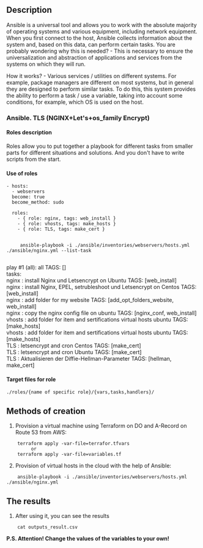 ## Description
Ansible is a universal tool and allows you to work with the absolute majority of operating systems and various equipment, including network equipment. When you first connect to the host, Ansible collects information about the system and, based on this data, can perform certain tasks. You are probably wondering why this is needed? - This is necessary to ensure the universalization and abstraction of applications and services from the systems on which they will run.

How it works? - Various services / utilities on different systems. For example, package managers are different on most systems, but in general they are designed to perform similar tasks. To do this, this system provides the ability to perform a task / use a variable, taking into account some conditions, for example, which OS is used on the host.

### Ansible. TLS (NGINX+Let's+os_family Encrypt)

#### Roles description

Roles allow you to put together a playbook for different tasks from smaller parts for different situations and solutions. And you don't have to write scripts from the start.

#### Use of roles

```
- hosts: 
  - webservers
  become: true
  become_method: sudo
    
  roles:
    - { role: nginx, tags: web_install }
    - { role: vhosts, tags: make_hosts }
    - { role: TLS, tags: make_cert }

```

```shell
     
     ansible-playbook -i ./ansible/inventories/webservers/hosts.yml ./ansible/nginx.yml --list-task  
     
```
  
  play #1 (all): all  TAGS: []  
    tasks:  
      nginx : install Nginx und Letsencrypt on Ubuntu TAGS: [web_install]  
      nginx : install Nginx, EPEL, setrubleshoot und Letsencrypt on Centos  TAGS: [web_install]  
      nginx : add folder for my website TAGS: [add_opt_folders_website, web_install]  
      nginx : copy the nginx config file on ubuntu  TAGS: [nginx_conf, web_install]  
      vhosts : add folder for item and sertifications virtual hosts ubuntu  TAGS: [make_hosts]  
      vhosts : add folder for item and sertifications virtual hosts ubuntu  TAGS: [make_hosts]  
      TLS : letsencrypt and cron Centos TAGS: [make_cert]  
      TLS : letsencrypt and cron Ubuntu TAGS: [make_cert]  
      TLS : Aktualisieren der Diffie-Hellman-Parameter  TAGS: [hellman, make_cert]   
      

  
#### Target files for role 

`./roles/{name of specific role}/{vars,tasks,handlers}/`  

## Methods of creation  

1. Provision a virtual machine using Terraform on DO and A-Record on Route 53 from AWS:  

```shell
    terraform apply -var-file=terrafor.tfvars
         or 
    terraform apply -var-file=variables.tf
```
2. Provision of virtual hosts in the cloud with the help of Ansible:

```shell
    ansible-playbook -i ./ansible/inventories/webservers/hosts.yml ./ansible/nginx.yml
```

## The results

1. After using it, you can see the results

```shell
    cat outputs_result.csv
```
**P.S. Attention! Change the values of the variables to your own!**
